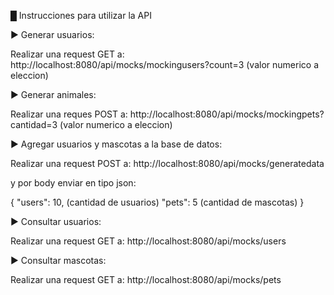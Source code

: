 █ Instrucciones para utilizar la API

►  Generar usuarios:

Realizar una request GET a:  http://localhost:8080/api/mocks/mockingusers?count=3    (valor numerico a eleccion)



► Generar animales:

Realizar una reques POST a:  http://localhost:8080/api/mocks/mockingpets?cantidad=3    (valor numerico a eleccion)


► Agregar usuarios y mascotas a la base de datos:


Realizar una request POST a:  http://localhost:8080/api/mocks/generatedata

y por body enviar en tipo json:

{
  "users": 10,  (cantidad de usuarios)
  "pets": 5    (cantidad de mascotas)
}



► Consultar usuarios:

Realizar una request GET a:   http://localhost:8080/api/mocks/users



► Consultar mascotas:

Realizar una request GET a:   http://localhost:8080/api/mocks/pets

